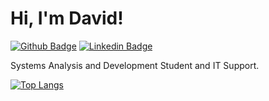 # Hi, I'm David!

[![Github Badge](https://img.shields.io/badge/-Github-000?style=flat-square&logo=Github&logoColor=white&link=https://github.com/dzsett)](https://github.com/dzsett)
[![Linkedin Badge](https://img.shields.io/badge/-LinkedIn-blue?style=flat-square&logo=Linkedin&logoColor=white&link=https://github.com/dzsett)](https://github.com/dzsett)

Systems Analysis and Development Student and IT Support.

[![Top Langs](https://github-readme-stats.vercel.app/api/top-langs/?username=dzsett&layout=compact&theme=radical)](https://github.com/dzsett)
